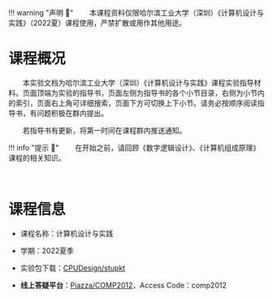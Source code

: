 !!! warning "声明 :loudspeaker:"
    &emsp;&emsp;本课程资料仅限哈尔滨工业大学（深圳）《计算机设计与实践》（2022夏）课程使用，严禁扩散或用作其他用途。



# 课程概况

&emsp;&emsp;本实验文档为哈尔滨工业大学（深圳）《计算机设计与实践》课程实验指导材料。页面顶端为实验的指导书，页面左侧为指导书的各个小节目录，右侧为小节内的索引，页面右上角可详细搜索，页面下方可切换上下小节。请务必按顺序阅读指导书，有问题积极在群内提出。

&emsp;&emsp;若指导书有更新，将第一时间在课程群内推送通知。

!!! info "提示 :mega:"
    &emsp;&emsp;在开始之前，请回顾《数字逻辑设计》、《计算机组成原理》课程的相关知识。

&emsp;&emsp;

# 课程信息

- 课程名称：计算机设计与实践

- 学期：2022夏季

- 实验包下载：<a href="https://gitee.com/hitsz-cslab/cpu/tree/master/stupkt" target="_blank">CPUDesign/stupkt</a>

- **线上答疑平台**：<a href="https://piazza.com/hitsz/summer2022/comp2012" target="_blank">Piazza/COMP2012</a>，Access Code：comp2012
